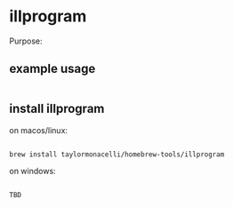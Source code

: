 # illprogram

Purpose:


## example usage

```bash


```

## install illprogram


on macos/linux:
```bash

brew install taylormonacelli/homebrew-tools/illprogram

```


on windows:

```powershell

TBD

```
